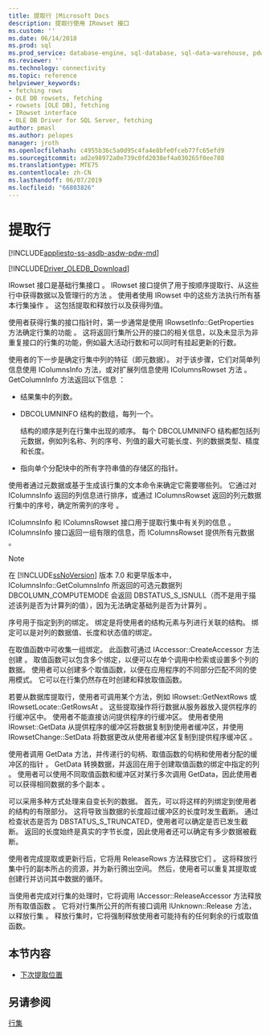 ```yaml
---
title: 提取行 |Microsoft Docs
description: 提取行使用 IRowset 接口
ms.custom: ''
ms.date: 06/14/2018
ms.prod: sql
ms.prod_service: database-engine, sql-database, sql-data-warehouse, pdw
ms.reviewer: ''
ms.technology: connectivity
ms.topic: reference
helpviewer_keywords:
- fetching rows
- OLE DB rowsets, fetching
- rowsets [OLE DB], fetching
- IRowset interface
- OLE DB Driver for SQL Server, fetching
author: pmasl
ms.author: pelopes
manager: jroth
ms.openlocfilehash: c4955b36c5a0d95c4fa4e8bfe0fceb77fc65efd9
ms.sourcegitcommit: ad2e98972a0e739c0fd2038ef4a030265f0ee788
ms.translationtype: MTE75
ms.contentlocale: zh-CN
ms.lasthandoff: 06/07/2019
ms.locfileid: "66803826"
---
```

# <a name="fetching-rows"></a>提取行
[!INCLUDE[appliesto-ss-asdb-asdw-pdw-md](../../../includes/appliesto-ss-asdb-asdw-pdw-md.md)]

[!INCLUDE[Driver_OLEDB_Download](../../../includes/driver_oledb_download.md)]

  IRowset 接口是基础行集接口  。 IRowset 接口提供了用于按顺序提取行、从这些行中获得数据以及管理行的方法  。 使用者使用 IRowset 中的这些方法执行所有基本行集操作  。 这包括提取和释放行以及获得列值。  
  
 使用者获得行集的接口指针时，第一步通常是使用 IRowsetInfo::GetProperties 方法确定行集的功能  。 这将返回行集所公开的接口的相关信息，以及未显示为非重复接口的行集的功能，例如最大活动行数和可以同时有挂起更新的行数。  
  
 使用者的下一步是确定行集中列的特征（即元数据）。 对于该步骤，它们对简单列信息使用 IColumnsInfo 方法，或对扩展列信息使用 IColumnsRowset 方法   。 GetColumnInfo 方法返回以下信息  ：  
  
-   结果集中的列数。  
  
-   DBCOLUMNINFO 结构的数组，每列一个。  
  
     结构的顺序是列在行集中出现的顺序。 每个 DBCOLUMNINFO 结构都包括列元数据，例如列名称、列的序号、列值的最大可能长度、列的数据类型、精度和长度。  
  
-   指向单个分配块中的所有字符串值的存储区的指针。  
  
 使用者通过元数据或基于生成该行集的文本命令来确定它需要哪些列。 它通过对 IColumnsInfo 返回的列信息进行排序，或通过 IColumnsRowset 返回的列元数据行集中的序号，确定所需列的序号   。  
  
 IColumnsInfo 和 IColumnsRowset 接口用于提取行集中有关列的信息   。 IColumnsInfo 接口返回一组有限的信息，而 IColumnsRowset 提供所有元数据   。  
  
> [!NOTE]  
>  在 [!INCLUDE[ssNoVersion](../../../includes/ssnoversion-md.md)] 版本 7.0 和更早版本中，IColumnsInfo::GetColumnsInfo 所返回的可选元数据列 DBCOLUMN_COMPUTEMODE 会返回 DBSTATUS_S_ISNULL（而不是用于描述该列是否为计算列的值），因为无法确定基础列是否为计算列  。  
  
 序号用于指定到列的绑定。 绑定是将使用者的结构元素与列进行关联的结构。 绑定可以是对列的数据值、长度和状态值的绑定。  
  
 在取值函数中可收集一组绑定。 此函数可通过 IAccessor::CreateAccessor 方法创建  。 取值函数可以包含多个绑定，以便可以在单个调用中检索或设置多个列的数据。 使用者可以创建多个取值函数，以便在应用程序的不同部分匹配不同的使用模式。 它可以在行集仍然存在时创建和释放取值函数。  
  
 若要从数据库提取行，使用者可调用某个方法，例如 IRowset::GetNextRows 或 IRowsetLocate::GetRowsAt   。 这些提取操作将行数据从服务器放入提供程序的行缓冲区中。 使用者不能直接访问提供程序的行缓冲区。 使用者使用 IRowset::GetData 从提供程序的缓冲区将数据复制到使用者缓冲区，并使用 IRowsetChange::SetData 将数据更改从使用者缓冲区复制到提供程序缓冲区   。  
  
 使用者调用 GetData 方法，并传递行的句柄、取值函数的句柄和使用者分配的缓冲区的指针  。 GetData 转换数据，并返回在用于创建取值函数的绑定中指定的列  。 使用者可以使用不同取值函数和缓冲区对某行多次调用 GetData，因此使用者可以获得相同数据的多个副本  。  
  
 可以采用多种方式处理来自变长列的数据。 首先，可以将这样的列绑定到使用者的结构的有限部分。 这将导致当数据的长度超过缓冲区的长度时发生截断。 通过检查状态是否为 DBSTATUS_S_TRUNCATED，使用者可以确定是否已发生截断。 返回的长度始终是真实的字节长度，因此使用者还可以确定有多少数据被截断。  
  
 使用者完成提取或更新行后，它将用 ReleaseRows 方法释放它们  。 这将释放行集中行的副本所占的资源，并为新行腾出空间。 然后，使用者可以重复其提取或创建行并访问其中数据的循环。  
  
 当使用者完成对行集的处理时，它将调用 IAccessor::ReleaseAccessor 方法释放所有取值函数  。 它将对行集所公开的所有接口调用 IUnknown::Release 方法，以释放行集  。 释放行集时，它将强制释放使用者可能持有的任何剩余的行或取值函数。  
  
## <a name="in-this-section"></a>本节内容  
  
-   [下次提取位置](../../oledb/ole-db-rowsets/fetching-rows-next-fetch-position.md)  
  
## <a name="see-also"></a>另请参阅  
 [行集](../../oledb/ole-db-rowsets/rowsets.md)  
  
  
